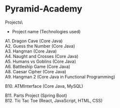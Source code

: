 # Pyramid-Academy

Projects\

* Project name (Technologies used)

A1. Dragon Cave (Core Java)\
A2. Guess the Number (Core Java)\
A3. Hangman (Core Java)\
A4. Naught and Crosses (Core Java)\
A5. Humans vs Goblins (Core Java)\
A6. Battleship Game (Core Java)\
A8. Caesar Cipher (Core Java)\
A9. Hangman 2 (Core Java in Functional Programming)

B10. ATMInterface (Core Java, MySQL)

B11. Parts Project (Spring Boot)\
B12. Tic Tac Toe (React, JavaScript, HTML, CSS)




